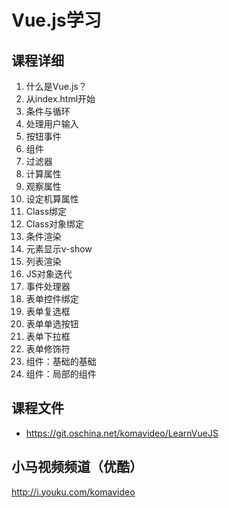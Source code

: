 Vue.js学习
========

## 课程详细

01. 什么是Vue.js？
02. 从index.html开始
03. 条件与循环
04. 处理用户输入
05. 按钮事件
06. 组件
07. 过滤器
08. 计算属性
09. 观察属性
10. 设定机算属性
11. Class绑定
12. Class对象绑定
13. 条件渲染
14. 元素显示v-show
15. 列表渲染
16. JS对象迭代
17. 事件处理器
18. 表单控件绑定
19. 表单复选框
20. 表单单选按钮
21. 表单下拉框
22. 表单修饰符
23. 组件：基础的基础
24. 组件：局部的组件

## 课程文件

* https://git.oschina.net/komavideo/LearnVueJS

## 小马视频频道（优酷）

http://i.youku.com/komavideo
